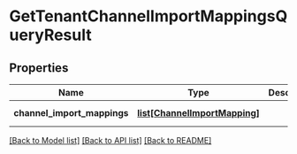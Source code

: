 # GetTenantChannelImportMappingsQueryResult

## Properties
Name | Type | Description | Notes
------------ | ------------- | ------------- | -------------
**channel_import_mappings** | [**list[ChannelImportMapping]**](ChannelImportMapping.md) |  | [optional] [readonly] 

[[Back to Model list]](../README.md#documentation-for-models) [[Back to API list]](../README.md#documentation-for-api-endpoints) [[Back to README]](../README.md)


